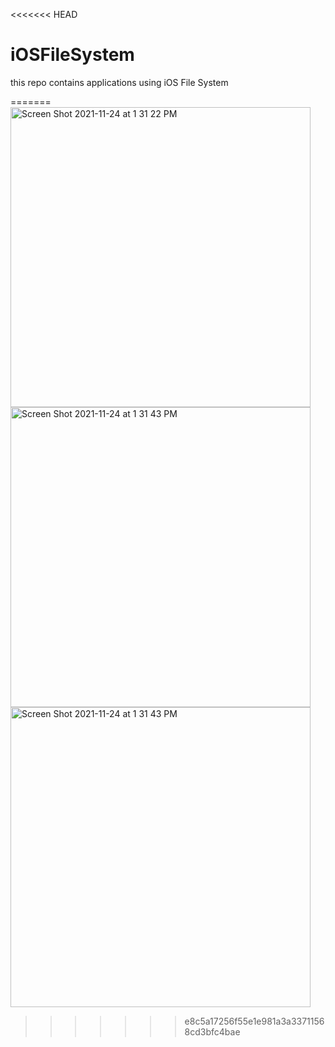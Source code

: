 <<<<<<< HEAD
# iOSFileSystem
this repo contains applications using iOS File System


=======
<img width="480" alt="Screen Shot 2021-11-24 at 1 31 22 PM" src="https://user-images.githubusercontent.com/92252941/143222943-6be72ac3-231b-4ebf-b89f-5f12be345ce7.png"><img width="480" alt="Screen Shot 2021-11-24 at 1 31 43 PM" src="https://user-images.githubusercontent.com/92252941/143223162-d37a0acc-4852-42c6-84a1-af03ac1e875e.png"><img width="480" alt="Screen Shot 2021-11-24 at 1 31 43 PM" src="https://user-images.githubusercontent.com/92252941/143223343-e4421145-6f9a-4dec-9ff8-d4179a22fb44.png">
>>>>>>> e8c5a17256f55e1e981a3a33711568cd3bfc4bae
